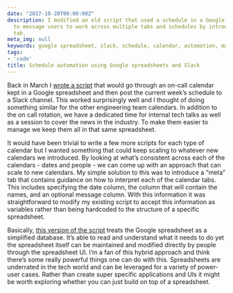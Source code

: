 ```yaml
---
date: "2017-10-20T00:00:00Z"
description: I modified an old script that used a schedule in a Google spreadsheet
  to message users to work across multiple tabs and schedules by introducing a meta
  tab.
meta_img: null
keywords: google spreadsheet, slack, schedule, calendar, automation, management
tags:
- 'code'
title: Schedule automation using Google spreadsheets and Slack
---
```


Back in March I [wrote a script](http://dangoldin.com/2017/03/04/automating-admin-work-spreadsheets-to-slack/) that would go through an on-call calendar kept in a Google spreadsheet and then post the current week’s schedule to a Slack channel. This worked surprisingly well and I thought of doing something similar for the other engineering team calendars. In addition to the on call rotation, we have a dedicated time for internal tech talks as well as a session to cover the news in the industry. To make them easier to manage we keep them all in that same spreadsheet.

It would have been trivial to write a few more scripts for each type of calendar but I wanted something that could keep scaling to whatever new calendars we introduced. By looking at what’s consistent across each of the calendars - dates and people - we can come up with an approach that can scale to new calendars. My simple solution to this was to introduce a “meta” tab that contains guidance on how to interpret each of the calendar tabs. This includes specifying the date column, the column that will contain the names, and an optional message column. With this information it was straightforward to modify my existing script to accept this information as variables rather than being hardcoded to the structure of a specific spreadsheet.

Basically, [this version of the script](https://github.com/dangoldin/automating-management/blob/master/post_schedule.py) treats the Google spreadsheet as a simplified database. It’s able to read and understand what it needs to do yet the spreadsheet itself can be maintained and modified directly by people through the spreadsheet UI. I’m a fan of this hybrid approach and think there’s some really powerful things one can do with this. Spreadsheets are underrated in the tech world and can be leveraged for a variety of power-user cases. Rather than create super specific applications and UIs it might be worth exploring whether you can just build on top of a spreadsheet.

